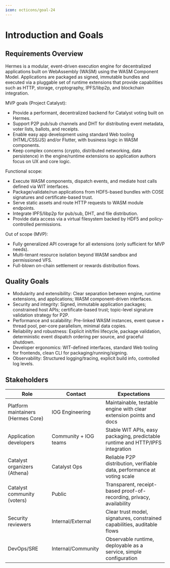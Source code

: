 ```yaml
---
icon: octicons/goal-24
---
```


# Introduction and Goals

<!-- See: https://docs.arc42.org/section-1/ -->

## Requirements Overview

Hermes is a modular, event-driven execution engine for decentralized applications built on
WebAssembly (WASM) using the WASM Component Model.
Applications are packaged as signed, immutable bundles and executed via a pluggable set of
runtime extensions that provide capabilities such as HTTP,
storage, cryptography, IPFS/libp2p, and blockchain integration.

MVP goals (Project Catalyst):

* Provide a performant, decentralized backend for Catalyst voting built on Hermes.
* Support P2P pub/sub channels and DHT for distributing event metadata, voter lists, ballots, and receipts.
* Enable easy app development using standard Web tooling (HTML/CSS/JS) and/or Flutter, with business logic in WASM components.
* Keep complex concerns (crypto, distributed networking, data persistence)
  in the engine/runtime extensions so application authors focus on UX and core logic.

Functional scope:

* Execute WASM components, dispatch events, and mediate host calls defined via WIT interfaces.
* Package/validate/run applications from HDF5-based bundles with COSE signatures and certificate-based trust.
* Serve static assets and route HTTP requests to WASM module endpoints.
* Integrate IPFS/libp2p for pub/sub, DHT, and file distribution.
* Provide data access via a virtual filesystem backed by HDF5 and policy-controlled permissions.

Out of scope (MVP):

* Fully generalized API coverage for all extensions (only sufficient for MVP needs).
* Multi-tenant resource isolation beyond WASM sandbox and permissioned VFS.
* Full-blown on-chain settlement or rewards distribution flows.

## Quality Goals

* Modularity and extensibility: Clear separation between engine, runtime extensions, and applications;
  WASM component-driven interfaces.
* Security and integrity: Signed, immutable application packages; constrained host APIs; certificate-based trust;
  topic-level signature validation strategy for P2P.
* Performance and scalability: Pre-linked WASM instances, event queue + thread pool, per-core parallelism,
  minimal data copies.
* Reliability and robustness: Explicit init/fini lifecycle, package validation,
  deterministic event dispatch ordering per source, and graceful shutdown.
* Developer ergonomics: WIT-defined interfaces, standard Web tooling for frontends,
  clean CLI for packaging/running/signing.
* Observability: Structured logging/tracing, explicit build info, controlled log levels.

## Stakeholders

| Role | Contact | Expectations |
|------|---------|--------------|
| Platform maintainers (Hermes Core) | IOG Engineering | Maintainable, testable engine with clear extension points and docs |
| Application developers | Community + IOG teams | Stable WIT APIs, easy packaging, predictable runtime and HTTP/IPFS integration |
| Catalyst organizers (Athena) | Catalyst Ops | Reliable P2P distribution, verifiable data, performance at voting scale |
| Catalyst community (voters) | Public | Transparent, receipt-based proof-of-recording, privacy, availability |
| Security reviewers | Internal/External | Clear trust model, signatures, constrained capabilities, auditable flows |
| DevOps/SRE | Internal/Community | Observable runtime, deployable as a service, simple configuration |
